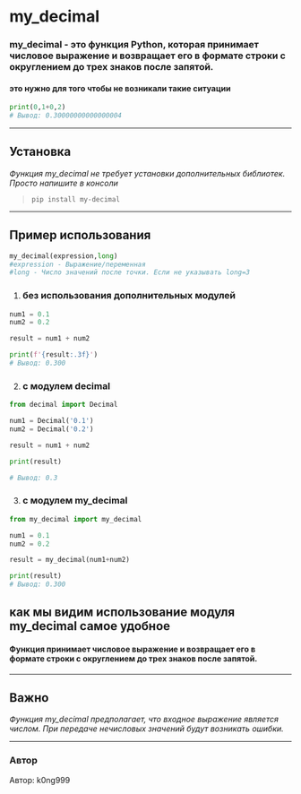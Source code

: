 # my_decimal
### my_decimal - это функция Python, которая принимает числовое выражение и возвращает его в формате строки с округлением до трех знаков после запятой.
#### это нужно для того чтобы не возникали такие ситуации
```python
print(0,1+0,2)
# Вывод: 0.30000000000000004
```
***
## Установка
*Функция my_decimal не требует установки дополнительных библиотек. Просто напишите в консоли*
> `pip install my-decimal`
***
## Пример использования
```python
my_decimal(expression,long)
#expression - Выражение/переменная
#long - Число значений после точки. Если не указывать long=3
```


1. ### без использования дополнительных модулей
```python
num1 = 0.1
num2 = 0.2

result = num1 + num2

print(f'{result:.3f}')
# Вывод: 0.300
```

2. ### c модулем decimal
```python
from decimal import Decimal

num1 = Decimal('0.1')
num2 = Decimal('0.2')

result = num1 + num2

print(result)

# Вывод: 0.3

```
3. ### c модулем my_decimal
```python
from my_decimal import my_decimal

num1 = 0.1
num2 = 0.2

result = my_decimal(num1+num2)

print(result)  
# Вывод: 0.300
```
## как мы видим использование модуля my_decimal самое удобное

#### Функция принимает числовое выражение и возвращает его в формате строки с округлением до трех знаков после запятой.
***
## Важно
*Функция my_decimal предполагает, что входное выражение является числом. При передаче нечисловых значений будут возникать ошибки.*

***
### Автор

Автор: k0ng999
